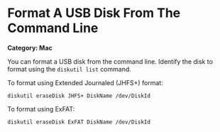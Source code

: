 # Format A USB Disk From The Command Line

__Category: Mac__

You can format a USB disk from the command line. Identify the disk to format using the `diskutil list` command.

To format using Extended Journaled (JHFS+) format:

```shell
diskutil eraseDisk JHFS+ DiskName /dev/DiskId
```

To format using ExFAT:

```shell
diskutil eraseDisk ExFAT DiskName /dev/DiskId
```
